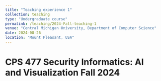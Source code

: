 ```yaml
---
title: "Teaching experience 1"
collection: teaching
type: "Undergraduate course"
permalink: /teaching/2024-Fall-teaching-1
venue: "Central Michigan University, Department of Computer Science"
date: 2024-08-26
location: "Mount Pleasant, USA"
---
```


CPS 477  Security Informatics: AI and Visualization Fall 2024
======

